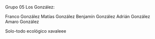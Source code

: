 Grupo 05 Los González:



Franco González
Matías González
Benjamín González
Adrián González
Amaro González

Solo-todo ecológico xavaleee





